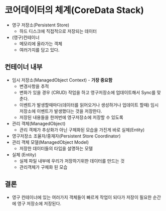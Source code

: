 # 코어데이터의 체계(CoreData Stack)
- 영구 저장소(Persistent Store)
	- 하드 디스크에 직접적으로 저장되는 데이터
- (영구)컨테이너
	- 메모리에 올라가는 객체
	- 여러가지를 담고 있다.
## 컨테이너 내부
- 임시 저장소(ManagedObject Context) - **가장 중요함**
	- 변경사항을 추적
	- 변화가 있을 경우 (CRUD) 작업을 하고 영구저장소에 업데이트해서 Sync를 맞춘다.
	- 이벤트가 발생할때마다(데이터를 읽어오거나 생성하거나 업데이트 할때) 임시 저장소에 이벤트가 발생했다는 것을 저장한다.
	- 저장된 내용들을 한꺼번에 영구저장소에 저장할 수 있도록
- 관리 객체(ManagedObject)
	- 관리 객체가 추상화가 아닌 구체화된 모습을 가진게 바로 실체(Entity)
- 영구저장소 조율자/중재자(Persistent Store Coordinator)
- 관리 객체 모델(ManagedObject Model)
	- 저장한 데이터들의 타입을 설명하는 모델
- 실체 (Entity)
	- 실제 파일 내부에 우리가 저장하기위한 데이터를 만드는 것
	- 관리객체가 구체화 된 모습
## 결론
- 영구 컨테이너에 있는 여러가지 객체들이 빠르게 작업이 되다가 저장이 필요한 순간에 영구 저장소에 저장된다.
